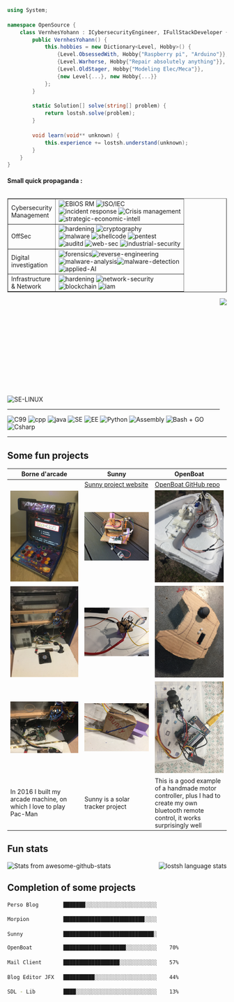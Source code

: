 <!--### Hi there 👋-->

<!--
<img src="img/C4F86B7F-FD61-4097-8C6A-19C9380FDC60.png">

<img align="right" width="300" src="https://user-images.githubusercontent.com/43549864/139094023-1ed51fb9-e16b-4be3-9b29-237df183a37b.png">
-->

<!--
<img align="left" width="500" src="img/carbon(4).png">
-->

```csharp
using System;

namespace OpenSource {
    class VernhesYohann : ICybersecurityEngineer, IFullStackDeveloper {
        public VernhesYohann() {
            this.hobbies = new Dictionary<Level, Hobby>() {
                {Level.ObsessedWith, Hobby{"Raspberry pi", "Arduino"}},
                {Level.Warhorse, Hobby{"Repair absolutely anything"}},
                {Level.OldStager, Hobby{"Modeling Elec/Meca"}},
                {new Level{...}, new Hobby{...}}
            };
        }
        
        static Solution[] solve(string[] problem) {
            return lostsh.solve(problem);
        }
        
        void learn(void** unknown) {
            this.experience += lostsh.understand(unknown);
        }
    }
}
```

#### Small quick propaganda :

<table border=1 align="left">
<tr><td>Cybersecurity <br>Management</td><td>
<img src="https://img.shields.io/badge/EBIOS%20RM-passing-green?style=flat" alt="EBIOS RM" /> <img src="https://img.shields.io/badge/ISO/IEC-2700x-green?style=flat" alt="ISO/IEC" /> <br><img src="https://img.shields.io/badge/incident%20response-passed-green?style=flat" alt="incident response" /> <img src="https://img.shields.io/badge/Crisis%20management-passed-green?style=flat" alt="Crisis management" /> <br><img src="https://img.shields.io/badge/strategic--economic--intell-passed-green?style=flat" alt="strategic-economic-intell" />
</td></tr>
<tr><td>OffSec</td><td>
<img src="https://img.shields.io/badge/hardening-OK-red?style=flat" alt="hardening" /> <img src="https://img.shields.io/badge/cryptography-OK-red?style=flat" alt="cryptography" /> <br> <img src="https://img.shields.io/badge/malware-OK-red?style=flat" alt="malware" /> <img src="https://img.shields.io/badge/shellcode-OK-red?style=flat" alt="shellcode" /> <img src="https://img.shields.io/badge/pentest-OK-red?style=flat" alt="pentest" /> <br><img src="https://img.shields.io/badge/auditd-OK-red?style=flat" alt="auditd" /> <img src="https://img.shields.io/badge/web--sec-OK-red?style=flat" alt="web-sec" /> <img src="https://img.shields.io/badge/industrial--security-OK-red?style=flat" alt="industrial-security" />
</td></tr>
<tr><td>Digital <br>investigation</td><td>
<img src="https://img.shields.io/badge/forensics-passed-blue?style=flat" alt="forensics" /><img src="https://img.shields.io/badge/reverse--engineering-passed-violet?style=flat" alt="reverse-engineering" /> <br> <img src="https://img.shields.io/badge/malware--analysis-passed-blue?style=flat" alt="malware-analysis" /><img src="https://img.shields.io/badge/malware--detection-passed-aliceblue?style=flat" alt="malware-detection" /> <br><img src="https://img.shields.io/badge/applied--AI-passed-blue?style=flat" alt="applied-AI" />
</td></tr>
<tr><td>Infrastructure <br>& Network</td><td>
<img src="https://img.shields.io/badge/hardening-net-red?labelColor=gold&style=flat" alt="hardening" /> <img src="https://img.shields.io/badge/network--security-net-red?labelColor=gold&style=flat" alt="network-security" /> <br><img src="https://img.shields.io/badge/blockchain-net-red?labelColor=gold&style=flat" alt="blockchain" /> <img src="https://img.shields.io/badge/iam-PAM-green?style=flat" alt="iam" />
</td></tr>
</table>

<a title="Checkout some data leak" href="https://lostsh.github.io"><img align="right" height="300" src="https://user-images.githubusercontent.com/43549864/138455537-99b638ce-9af2-4ed8-adcb-a7a8950c94be.png"></a>

<br>&nbsp;<br>
<br><br><br><br><br><br><br><br>
<br><br><br><br>
<img align="center" src="https://img.shields.io/badge/SE--LINUX-gray?style=flat&logo=Linux" alt="SE-LINUX" />
<hr>

 ![C99](https://img.shields.io/badge/C99-passing-green?style=flat&logo=cpp) ![cpp](https://img.shields.io/badge/Cpp/ino-passing-green?style=flat) ![java](https://img.shields.io/badge/JAVA-passing-green?style=flat)  ![SE](https://img.shields.io/badge/SE-gray?style=flat) ![EE](https://img.shields.io/badge/EE-gray?style=flat) ![Python ](https://img.shields.io/badge/Python-1.7%20/%202.1%20/%202.7%20/%203-green?style=flat) ![Assembly](https://img.shields.io/badge/Assembly-alot-green?style=flat&logo=Undertale) ![Bash + GO](https://img.shields.io/badge/Bash%20+%20GO-automate-green?style=flat&logo=Go) ![Csharp](https://img.shields.io/badge/Csharp-passing-green?style=flat&logo=sharp)


<hr>



<!--
- 🔭 Professional problem solver with a developer degree
- 👯 Engineer made in CY-Tech (ex EISTI) 
- 🌱 Passionate about learning new things
-->

<!--
## About me
📝 I am a student in last year of computer engineering school.<br>
💾 I have been passionate about computers for a long time, before knowing how to program I learned to repair 🛠️, assemble and install computers 🖥️, then came the code 👨‍💻 , and I really love it all 🫀.

I like computer projects, I am a big fan of **Raspberry pi** since the release of the 1B + model moreover I also particularly like **Aduino**
-->


<!--

#### Mostly talk
- [x] C99 - 98
- [x] Cpp / ino
- [x] Java (SE / EE + FX)
- [x] JS/HTML/CSS
- [x] PHP
- [x] Python (1.7/2.1/2.7/3)
- [x] Assembly
- [x] Bash
- [x] C# (OLEBD, LINQ, WINFORMS)
- [x] Go

-->

<!--
```bash
╔═════════════════════════════╗
║  █████╗ █╗ █████╗ █████╗ █╗ ║
║  █╔═══╝ █║ █╔═══╝ ╚═█╔═╝ █║ ║
║  ███╗   █║ █████╗   █║   █║ ║
║  █╔═╝   █║ ╚═══█║   █║   █║ ║
║  █████╗ █║ █████║   █║   █║ ║
║  ╚════╝ ╚╝ ╚════╝   ╚╝   ╚╝ ║
╚═════════════════════════════╝

┌─────────────────────────────┐
│  ╔═════════╗     ┏┅┅┅┅┅┅┓   │▒
│  ║ MORPION ║     ┇ GAME ┇   │▒
│  ╚════╦════╝     ┗┅┅┅┅┅┅┛   │▒
╞═╤═════╩═════╤═══════════════╡▒
│ ├───┬───┬───┤               │▒
│ │ X │   │ O │   ╭╴      ╶╮  │▒
│ ├───┼───┼───┤   │   BY   │  │▒
│ │   │ X │ O │   │        │  │▒
│ ├───┼───┼───┤   │ LOSTSH │  │▒
│ │   │   │ X │   ╰╴      ╶╯  │▒
│ └───┴───┴───┘               │▒
└─────────────────────────────┘▒
 ▒▒▒▒▒▒▒▒▒▒▒▒▒▒▒▒▒▒▒▒▒▒▒▒▒▒▒▒▒▒▒

```
-->


## Some fun projects

|Borne d'arcade|Sunny|OpenBoat|
|--------------|--------------|--------------|
||[Sunny project website](https://lostsh.github.io/sunny/)|[OpenBoat GitHub repo](https://github.com/lostsh/openBoat)|
|![arcade front](img/arcade0.JPG)|![sunny](img/sunny0.JPG)|![boat](img/boat.JPG)|
|![arcade content](img/arcade1.JPG)|![making sunny](img/sunny1.jpg)|![radio control](img/radioCtrl1.JPG)|
|![arcade pi](img/arcade2.JPG)|![sunny solar detector](img/sunny2.jpg)|![making radio control](img/radioCtrl2.JPG)|
|In 2016 I built my arcade machine, on which I love to play Pac-Man|Sunny is a solar tracker project|This is a good example of a handmade motor controller, plus I had to create my own bluetooth remote control, it works surprisingly well|

<!--
**lostsh/lostsh** is a ✨ _special_ ✨ repository because its `README.md` [](this file) appears on your GitHub profile.

Here are some ideas to get you started:

- 🔭 I’m currently working on ...
- 🌱 I’m currently learning ...
- 👯 I’m looking to collaborate on ...
- 🤔 I’m looking for help with ...
- 💬 Ask me about ...
- 📫 How to reach me: ...
- 😄 Pronouns: ...
- ⚡ Fun fact: ...
-->

## Fun stats


<img alt="lostsh language stats" align="right" height="175" src="https://github-readme-stats.vercel.app/api/top-langs/?username=lostsh&langs_count=10&layout=compact&custom_title=🌱%20Most%20committed%20Languages&theme=swift">

![Stats from awesome-github-stats](https://awesome-github-stats.azurewebsites.net/user-stats/lostsh?cardType=level&preferLogin=false)

<!--
<img alt="lostsh GitHub stats" height="175" src="https://github-readme-stats.vercel.app/api?username=lostsh&show_icons=true&hide=contribs&include_all_commits=true&custom_title=Yohann%20Vernhes%20💾%20@l0stsh&theme=swift">
-->

<!--
![lostsh GitHub stats](https://github-readme-stats.vercel.app/api?username=lostsh&show_icons=true&hide=contribs&include_all_commits=true&custom_title=Yohann%20Vernhes%20💾%20@l0stsh&theme=swift)

![lostsh GitHub stats](https://github-readme-stats.vercel.app/api?username=lostsh&show_icons=true&hide=contribs&include_all_commits=true&custom_title=Yohann%20Vernhes%20💾%20@l0stsh&icon_color=fff&bg_color=30,e96443,904e95&title_color=fff&text_color=fff)

![lostsh GitHub stats](https://github-readme-stats.vercel.app/api?username=lostsh&show_icons=true&hide=contribs&include_all_commits=true&custom_title=Yohann%20Vernhes%20💾%20@l0stsh&theme=gotham)

![lostsh GitHub stats](https://github-readme-stats.vercel.app/api?username=lostsh&show_icons=true&hide=contribs&include_all_commits=true&custom_title=Yohann%20Vernhes%20💾%20@l0stsh&theme=github_dark)

![lostsh GitHub stats](https://github-readme-stats.vercel.app/api?username=lostsh&show_icons=true&hide=contribs&include_all_commits=true&custom_title=Yohann%20Vernhes%20💾%20@l0stsh&theme=midnight-purple)


![Top Langs](https://github-readme-stats.vercel.app/api/top-langs/?username=lostsh&langs_count=10&layout=compact&custom_title=🌱%20Most%20committed%20Languages&theme=swift)
-->


## Completion of some projects

```bash
Perso Blog        ███████░░░░░░░░░░░░░░░░░░░░░░░    32%

Morpion           ██████████████████████████░░░░    87%

Sunny             █████████████████████████████░    97%
```

```bash
OpenBoat          ████████████████████░░░░░░░░░░    70%

Mail Client       ██████████████████░░░░░░░░░░░░    57%

Blog Editor JFX   ██████████░░░░░░░░░░░░░░░░░░░░    44%

SDL - Lib         ████░░░░░░░░░░░░░░░░░░░░░░░░░░    13%
```


<!--

```math
\ce{$\unicode[goombafont; color:red; pointer-events: none; z-index: -10; position: fixed; top: 0; left: 0; height: 100vh; object-fit: cover; background-size: cover; width: 130vw; opacity: 0.1; background: url('https://github.com/lostsh/lostsh/assets/43549864/76ebbdd1-c97c-4f97-b17f-7f35316c4681');]{x0000}$}

-->
